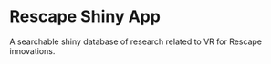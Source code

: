 # Rescape Shiny App
A searchable shiny database of research related to VR for Rescape innovations.

